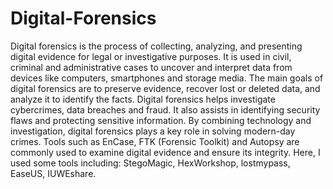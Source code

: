 # Digital-Forensics
Digital forensics is the process of collecting, analyzing, and presenting digital evidence for legal or investigative purposes. It is used in civil, criminal and administrative cases to uncover and interpret data from devices like computers, smartphones and storage media.
The main goals of digital forensics are to preserve evidence, recover lost or deleted data, and 
analyze it to identify the facts.  Digital forensics helps investigate cybercrimes, data breaches and 
fraud. It also assists in identifying security flaws and protecting sensitive information. By 
combining technology and investigation, digital forensics plays a key role in solving modern-day 
crimes. 
Tools such as EnCase, FTK (Forensic Toolkit) and Autopsy are commonly used to examine 
digital evidence and ensure its integrity. Here, I used some tools including: StegoMagic, 
HexWorkshop, lostmypass, EaseUS, IUWEshare. 

